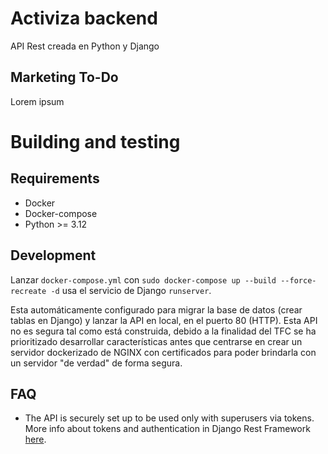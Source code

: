 # Activiza backend

API Rest creada en Python y Django

## Marketing To-Do

Lorem ipsum

# Building and testing

## Requirements

-   Docker
-   Docker-compose
-   Python >= 3.12 

## Development

Lanzar `docker-compose.yml` con `sudo docker-compose up --build --force-recreate -d` usa el servicio de Django `runserver`.

Esta automáticamente configurado para migrar la base de datos (crear tablas en Django) y lanzar la API en local, en el puerto 80 (HTTP). Esta API no es segura tal como está construida, debido a la finalidad del TFC se ha prioritizado desarrollar características antes que centrarse en crear un servidor dockerizado de NGINX con certificados para poder brindarla con un servidor "de verdad" de forma segura.

## FAQ

-   The API is securely set up to be used only with superusers via tokens. More info about tokens and authentication in Django Rest Framework [here](https://www.django-rest-framework.org/api-guide/authentication/).
